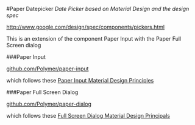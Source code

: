 #Paper Datepicker
*Date Picker based on Material Design and the design spec*

http://www.google.com/design/spec/components/pickers.html

This is an extension of the component Paper Input with the Paper Full Screen dialog

###Paper Input

[github.com/Polymer/paper-input](https://github.com/Polymer/paper-input)

which follows these [Paper Input Material Design Principles](http://www.google.com/design/spec/components/text-fields.html#text-fields-single-line-text-field)

###Paper Full Screen Dialog

[github.com/Polymer/paper-dialog](https://github.com/Polymer/paper-dialog)

which follows these [Full Screen Dialog Material Design Principals](http://www.google.com/design/spec/components/dialogs.html#dialogs-full-screen-dialogs)












